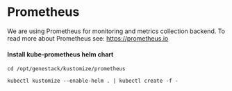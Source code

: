 # Prometheus

We are using Prometheus for monitoring and metrics collection backend.
To read more about Prometheus see: https://prometheus.io

#### Install kube-prometheus helm chart

``` shell
cd /opt/genestack/kustomize/prometheus

kubectl kustomize --enable-helm . | kubectl create -f -
```
